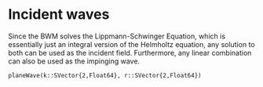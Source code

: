 # Incident waves

Since the BWM solves the Lippmann-Schwinger Equation, which is essentially 
just an integral version of the Helmholtz equation, any solution to both
can be used as the incident field. Furthermore, any linear combination 
can also be used as the impinging wave.

```@docs
planeWave(k::SVector{2,Float64}, r::SVector{2,Float64})
```
